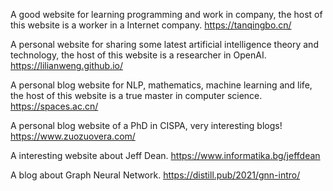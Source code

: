 A good website for learning programming and work in company, the host of this website is a worker in a Internet company.
https://tanqingbo.cn/

A personal website for sharing some latest artificial intelligence theory and technology, the host of this website is a researcher in OpenAI.
https://lilianweng.github.io/

A personal blog website for NLP, mathematics, machine learning and life, the host of this website is a true master in computer science.
https://spaces.ac.cn/

A personal blog website of a PhD in CISPA, very interesting blogs!
https://www.zuozuovera.com/

A interesting website about Jeff Dean.
https://www.informatika.bg/jeffdean

A blog about Graph Neural Network.
https://distill.pub/2021/gnn-intro/
